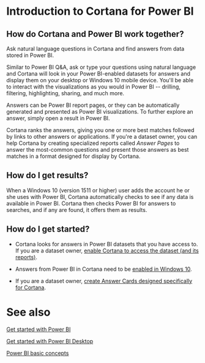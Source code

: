 ﻿<properties
   pageTitle="Introduction to Cortana for Power BI"
   description="Use Cortana with Power BI to get answers from your data. Activate Cortana for each Power BI dataset and then enable Cortana to access your datasets from mobile devices."
   services="powerbi"
   documentationCenter=""
   authors="mihart"  
   manager="mblythe"
   editor=""/>

<tags
   ms.service="powerbi"
   ms.devlang="NA"
   ms.topic="article"
   ms.tgt_pltfrm="NA"
   ms.workload="powerbi"
   ms.date="11/23/2015"
   ms.author="mihart"/>


# Introduction to Cortana for Power BI

## How do Cortana and Power BI work together?

Ask natural language questions in Cortana and find answers from data stored in Power BI.

Similar to Power BI Q&A, ask or type your questions using natural language and Cortana will look in your Power BI-enabled datasets for answers and display them on your desktop or Windows 10 mobile device. You'll be able to interact with the visualizations as you would in Power BI -- drilling, filtering, highlighting, sharing, and much more.  

Answers can be Power BI report pages, or they can be automatically generated and presented as Power BI visualizations. To further explore an answer, simply open a result in Power BI.

Cortana ranks the answers, giving you one or more best matches followed by links to other answers or applications. If you're a dataset owner, you can help Cortana by creating specialized reports called *Answer Pages* to answer the most-common questions and present those answers as best matches in a format designed for display by Cortana.

## How do I get results?
When a Windows 10 (version 1511 or higher) user adds the account he or she uses with Power BI, Cortana automatically checks to see if any data is available in Power BI. Cortana then checks Power BI for answers to searches, and if any are found, it offers them as results.

## How do I get started?

- Cortana looks for answers in Power BI datasets that you have access to. If you are a dataset owner, [enable Cortana to access the dataset (and its reports)](powerbi-service-Cortana-enable.md).  

- Answers from Power BI in Cortana need to be [enabled in Windows 10](powerbi-service-Cortana-enable.md).

- If you are a dataset owner, [create Answer Cards designed specifically for Cortana](powerbi-service-Cortana-Desktop-entity-cards.md).

# See also
[Get started with Power BI](powerbi-service-get-started.md)

[Get started with Power BI Desktop](powerbi-desktop-get-started.md)

[Power BI basic concepts](powerbi-service-basic-concepts.md)
